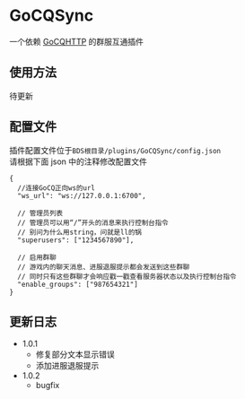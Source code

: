 # GoCQSync

一个依赖 [GoCQHTTP](https://github.com/Mrs4s/go-cqhttp) 的群服互通插件

## 使用方法

待更新

## 配置文件

插件配置文件位于`BDS根目录/plugins/GoCQSync/config.json`  
请根据下面 json 中的注释修改配置文件

```jsonc
{
  //连接GoCQ正向ws的url
  "ws_url": "ws://127.0.0.1:6700",

  // 管理员列表
  // 管理员可以用“/”开头的消息来执行控制台指令
  // 别问为什么用string，问就是ll的锅
  "superusers": ["1234567890"],

  // 启用群聊
  // 游戏内的聊天消息、进服退服提示都会发送到这些群聊
  // 同时只有这些群聊才会响应戳一戳查看服务器状态以及执行控制台指令
  "enable_groups": ["987654321"]
}
```

## 更新日志

- 1.0.1
  - 修复部分文本显示错误
  - 添加进服退服提示
- 1.0.2
  - bugfix

